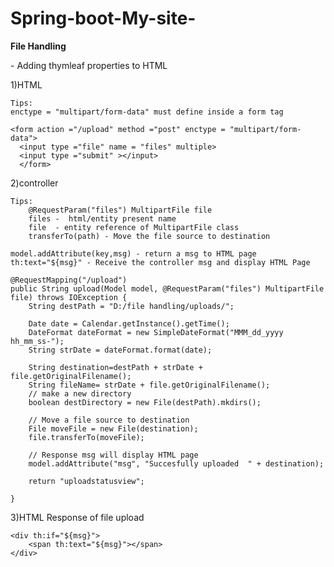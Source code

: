 # Spring-boot-My-site-

**File Handling**
<html xmlns:th="http://www.thymeleaf.org"> - Adding thymleaf properties to HTML
	
1)HTML

    Tips:
    enctype = "multipart/form-data" must define inside a form tag

    <form action ="/upload" method ="post" enctype = "multipart/form-data">
      <input type ="file" name = "files" multiple>
      <input type ="submit" ></input>
      </form>
  
2)controller

    Tips:
     	@RequestParam("files") MultipartFile file
        files -  html/entity present name
        file  - entity reference of MultipartFile class
        transferTo(path) - Move the file source to destination 
	
	model.addAttribute(key,msg) - return a msg to HTML page
	th:text="${msg}" - Receive the controller msg and display HTML Page
        
    @RequestMapping("/upload")
	public String upload(Model model, @RequestParam("files") MultipartFile file) throws IOException {
		String destPath = "D:/file handling/uploads/";
		
		Date date = Calendar.getInstance().getTime();
		DateFormat dateFormat = new SimpleDateFormat("MMM_dd_yyyy hh_mm_ss-");
		String strDate = dateFormat.format(date);

		String destination=destPath + strDate + file.getOriginalFilename();
		String fileName= strDate + file.getOriginalFilename();
		// make a new directory
		boolean destDirectory = new File(destPath).mkdirs();

		// Move a file source to destination
		File moveFile = new File(destination);
		file.transferTo(moveFile);

		// Response msg will display HTML page
		model.addAttribute("msg", "Succesfully uploaded  " + destination);

		return "uploadstatusview";

	}
	
3)HTML Response of file upload

	<div th:if="${msg}">
		<span th:text="${msg}"></span>
	</div>
